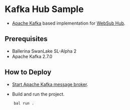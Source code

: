 # Kafka Hub Sample #

* [Apache Kafka](https://kafka.apache.org/) based implementation for [WebSub Hub](https://www.w3.org/TR/websub/#hub).

## Prerequisites ##

* Ballerina SwanLake SL-Alpha 2
* Apache Kafka 2.7.0

## How to Deploy ##

* [Start Apache Kafka message broker](./Kafka-Startup-Guide.md).

* Build and run the project.

```bash
    bal run .
```

